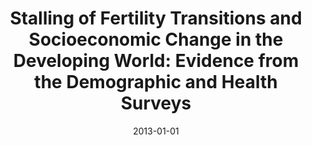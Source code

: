 ---
title: 'Stalling of Fertility Transitions and Socioeconomic Change in the Developing World: Evidence from the Demographic and Health Surveys'
collection: pubsmed
permalink: /publication/2013-stalling-fertility
excerpt: ''
date: 2013-01-01
venue: 'Ralentissements, Résistances et Ruptures Dans Les Transitions Démographiques'
paperurl: ''
submit: 1
citation: 'Shapiro, David, Amanda Kreider, Catherine Varner, and Malika Sinha. 2013. &quot;Stalling of Fertility Transitions and Socioeconomic Change in the Developing World: Evidence from the Demographic and Health Surveys.&quot; In <i>Ralentissements, Résistances et Ruptures Dans Les Transitions Démographiques: Actes de La Chaire Quetelet 2010</i>, edited by Dominique Tabutin and Bruno Masquelier, 47–64. Louvain-la-Neuve, Belgium: Presses universitaires de Louvain.'
---